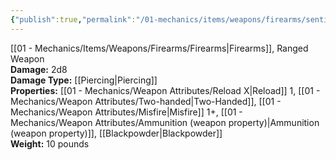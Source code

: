 ```yaml
---
{"publish":true,"permalink":"/01-mechanics/items/weapons/firearms/sentinel-rifle/"}
---
```


[[01 - Mechanics/Items/Weapons/Firearms/Firearms\|Firearms]], Ranged Weapon  
**Damage:** 2d8  
**Damage Type:** [[Piercing\|Piercing]]  
**Properties:** [[01 - Mechanics/Weapon Attributes/Reload X\|Reload]] 1, [[01 - Mechanics/Weapon Attributes/Two-handed\|Two-Handed]], [[01 - Mechanics/Weapon Attributes/Misfire\|Misfire]] 1+, [[01 - Mechanics/Weapon Attributes/Ammunition (weapon property)\|Ammunition (weapon property)]], [[Blackpowder\|Blackpowder]]  
**Weight:** 10 pounds